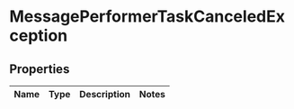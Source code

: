 
# MessagePerformerTaskCanceledException

## Properties
Name | Type | Description | Notes
------------ | ------------- | ------------- | -------------



